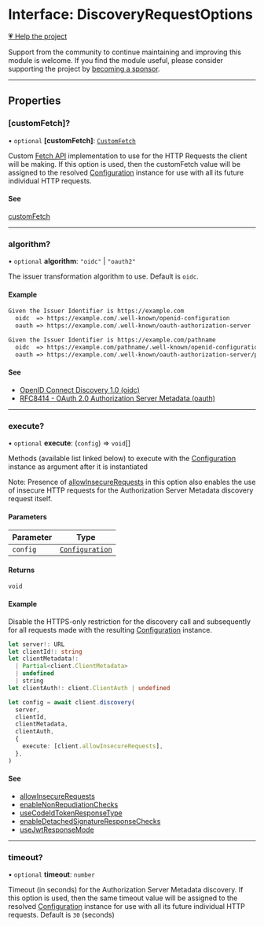 # Interface: DiscoveryRequestOptions

[💗 Help the project](https://github.com/sponsors/panva)

Support from the community to continue maintaining and improving this module is welcome. If you find the module useful, please consider supporting the project by [becoming a sponsor](https://github.com/sponsors/panva).

***

## Properties

### \[customFetch\]?

• `optional` **\[customFetch\]**: [`CustomFetch`](../type-aliases/CustomFetch.md)

Custom [Fetch API](https://developer.mozilla.org/docs/Web/API/Window/fetch) implementation to use for the HTTP Requests
the client will be making. If this option is used, then the customFetch
value will be assigned to the resolved [Configuration](../classes/Configuration.md) instance for
use with all its future individual HTTP requests.

#### See

[customFetch](../variables/customFetch.md)

***

### algorithm?

• `optional` **algorithm**: `"oidc"` \| `"oauth2"`

The issuer transformation algorithm to use. Default is `oidc`.

#### Example

```txt
Given the Issuer Identifier is https://example.com
  oidc  => https://example.com/.well-known/openid-configuration
  oauth => https://example.com/.well-known/oauth-authorization-server

Given the Issuer Identifier is https://example.com/pathname
  oidc  => https://example.com/pathname/.well-known/openid-configuration
  oauth => https://example.com/.well-known/oauth-authorization-server/pathname
```

#### See

 - [OpenID Connect Discovery 1.0 (oidc)](https://openid.net/specs/openid-connect-discovery-1_0.html)
 - [RFC8414 - OAuth 2.0 Authorization Server Metadata (oauth)](https://www.rfc-editor.org/rfc/rfc8414.html)

***

### execute?

• `optional` **execute**: (`config`) => `void`[]

Methods (available list linked below) to execute with the
[Configuration](../classes/Configuration.md) instance as argument after it is instantiated

Note: Presence of [allowInsecureRequests](../functions/allowInsecureRequests.md) in this option also enables
the use of insecure HTTP requests for the Authorization Server Metadata
discovery request itself.

#### Parameters

| Parameter | Type |
| ------ | ------ |
| `config` | [`Configuration`](../classes/Configuration.md) |

#### Returns

`void`

#### Example

Disable the HTTPS-only restriction for the discovery call and subsequently
for all requests made with the resulting [Configuration](../classes/Configuration.md) instance.

```ts
let server!: URL
let clientId!: string
let clientMetadata!:
  | Partial<client.ClientMetadata>
  | undefined
  | string
let clientAuth!: client.ClientAuth | undefined

let config = await client.discovery(
  server,
  clientId,
  clientMetadata,
  clientAuth,
  {
    execute: [client.allowInsecureRequests],
  },
)
```

#### See

 - [allowInsecureRequests](../functions/allowInsecureRequests.md)
 - [enableNonRepudiationChecks](../functions/enableNonRepudiationChecks.md)
 - [useCodeIdTokenResponseType](../functions/useCodeIdTokenResponseType.md)
 - [enableDetachedSignatureResponseChecks](../functions/enableDetachedSignatureResponseChecks.md)
 - [useJwtResponseMode](../functions/useJwtResponseMode.md)

***

### timeout?

• `optional` **timeout**: `number`

Timeout (in seconds) for the Authorization Server Metadata discovery. If
this option is used, then the same timeout value will be assigned to the
resolved [Configuration](../classes/Configuration.md) instance for use with all its future
individual HTTP requests. Default is `30` (seconds)
